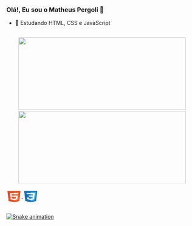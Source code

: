 ### Olá!, Eu sou o Matheus Pergoli 👋

- 🌱 Estudando HTML, CSS e JavaScript

##

<div align="center">
  <a href="https://github.com/matheuspergoli">
  <img height="190px" width="440px" src="https://github-readme-stats.vercel.app/api?username=matheuspergoli&show_icons=true&theme=dark&include_all_commits=true&count_private=true"/>
  <img height="190px" width="440px" src="https://github-readme-stats.vercel.app/api/top-langs/?username=matheuspergoli&layout=compact&langs_count=7&theme=dark"/>
</div>
  
<div style="display: inline_block"><br>
  <img align="center" alt="Matheus-HTML" height="30" width="40" src="https://raw.githubusercontent.com/devicons/devicon/master/icons/html5/html5-original.svg">
  <img align="center" alt="Matheus-CSS" height="30" width="40" src="https://raw.githubusercontent.com/devicons/devicon/master/icons/css3/css3-original.svg">
</div>

##

![Snake animation](https://github.com/matheuspergoli/matheuspergoli/blob/output/github-contribution-grid-snake.svg)
